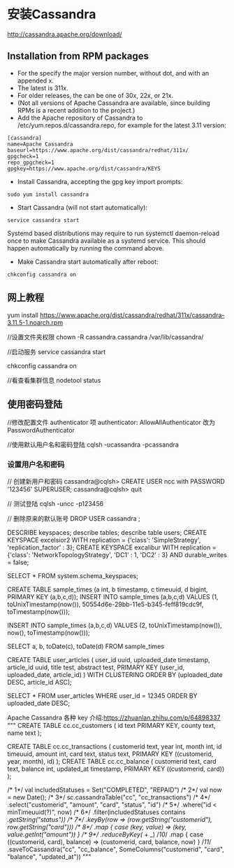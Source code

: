 # 安装Cassandra

http://cassandra.apache.org/download/

## Installation from RPM packages
- For the <release series> specify the major version number, without dot, and with an appended x.
- The latest <release series> is 311x.
- For older releases, the <release series> can be one of 30x, 22x, or 21x.
- (Not all versions of Apache Cassandra are available, since building RPMs is a recent addition to the project.)
- Add the Apache repository of Cassandra to /etc/yum.repos.d/cassandra.repo, for example for the latest 3.11 version:
```
[cassandra]
name=Apache Cassandra
baseurl=https://www.apache.org/dist/cassandra/redhat/311x/
gpgcheck=1
repo_gpgcheck=1
gpgkey=https://www.apache.org/dist/cassandra/KEYS
```
- Install Cassandra, accepting the gpg key import prompts:
```
sudo yum install cassandra
```
- Start Cassandra (will not start automatically):
```
service cassandra start
```
Systemd based distributions may require to run systemctl daemon-reload once to make Cassandra available as a systemd service. This should happen automatically by running the command above.

- Make Cassandra start automatically after reboot:
```
chkconfig cassandra on
```


## 网上教程

yum install https://www.apache.org/dist/cassandra/redhat/311x/cassandra-3.11.5-1.noarch.rpm

//设置文件夹权限
chown -R cassandra.cassandra /var/lib/cassandra/ 

//启动服务
service cassandra  start

chkconfig cassandra on

//看查看集群信息
nodetool status


##  使用密码登陆
//修改配置文件 authenticator 项
authenticator: AllowAllAuthenticator
改为 PasswordAuthenticator

//使用默认用户名和密码登陆
cqlsh -ucassandra -pcassandra

### 设置用户名和密码
// 创建新用户和密码
cassandra@cqlsh> CREATE USER ncc with PASSWORD '123456' SUPERUSER;
cassandra@cqlsh> quit

// 测试登陆
cqlsh -uncc -p123456


// 删除原来的默认账号
DROP USER cassandra ;

DESCRIBE keyspaces;
describe tables;
describe table users;
CREATE KEYSPACE excelsior2  WITH replication = {'class': 'SimpleStrategy', 'replication_factor' : 3};
CREATE KEYSPACE excalibur
    WITH replication = {'class': 'NetworkTopologyStrategy', 'DC1' : 1, 'DC2' : 3}
    AND durable_writes = false;
    
SELECT * FROM system.schema_keyspaces;


CREATE TABLE sample_times (a int, b timestamp, c timeuuid, d bigint, PRIMARY KEY (a,b,c,d));
INSERT INTO sample_times (a,b,c,d) VALUES (1, toUnixTimestamp(now()), 50554d6e-29bb-11e5-b345-feff819cdc9f, toTimestamp(now()));

INSERT INTO sample_times (a,b,c,d) VALUES (2, toUnixTimestamp(now()), now(), toTimestamp(now()));

SELECT a, b, toDate(c), toDate(d) FROM sample_times



CREATE TABLE user_articles (
    user_id uuid,
    uploaded_date timestamp,
    article_id uuid,
    title test,
    abstract test,
    PRIMARY KEY (user_id, uploaded_date, article_id)
) WITH CLUSTERING ORDER BY (uploaded_date DESC, article_id ASC);

SELECT *
FROM user_articles
WHERE user_id = 12345
ORDER BY uploaded_date DESC;


Apache Cassandra 各种 key 介绍:https://zhuanlan.zhihu.com/p/64898337
"""
CREATE TABLE cc.cc_customers (
    id text PRIMARY KEY,
    county text,
    name text
);

CREATE TABLE cc.cc_transactions (
    customerid text,
    year int,
    month int,
    id timeuuid,
    amount int,
    card text,
    status text,
    PRIMARY KEY ((customerid, year, month), id)
);
CREATE TABLE cc.cc_balance (
    customerid text,
    card text,
    balance int,
    updated_at timestamp,
    PRIMARY KEY ((customerid, card))
);

/* 1*/    val includedStatuses = Set("COMPLETED", "REPAID")
/* 2*/    val now = new Date();
/* 3*/    sc.cassandraTable("cc", "cc_transactions")
/* 4*/      .select("customerid", "amount", "card", "status", "id")
/* 5*/      .where("id < minTimeuuid(?)", now)
/* 6*/      .filter(includedStatuses contains _.getString("status"))
/* 7*/      .keyBy(row => (row.getString("customerid"), row.getString("card")))
/* 8*/      .map { case (key, value) => (key, value.getInt("amount")) }
/* 9*/      .reduceByKey(_ + _)
/*10*/      .map { case ((customerid, card), balance) => (customerid, card, balance, now) }
/*11*/      .saveToCassandra("cc", "cc_balance", SomeColumns("customerid", "card", "balance", "updated_at"))
"""

